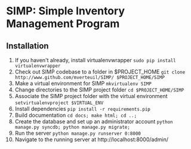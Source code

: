 SIMP: Simple Inventory Management Program
=========================================

Installation
------------
  1. If you haven't already, install virtualenvwrapper
     `sudo pip install virtualenvwrapper`
  1. Check out SIMP codebase to a folder in $PROJECT\_HOME
     `git clone http://www.github.com/mverteuil/SIMP/ $PROJECT_HOME/SIMP`
  1. Make a virtual environment for SIMP
     `mkvirtualenv SIMP`
  1. Change directories to the SIMP project folder
     `cd $PROJECT_HOME/SIMP`
  1. Associate the SIMP project folder with the virtual environment
     `setvirtualenvproject $VIRTUAL_ENV`
  1. Install dependencies
     `pip install -r requirements.pip`
  1. Build documentation
     `cd docs; make html; cd ..;`
  1. Create the database and set up an administrator account
     `python manage.py syncdb; python manage.py migrate;`
  1. Run the server
     `python manage.py runserver 0:8000`
  1. Navigate to the running server at http://localhost:8000/admin/
